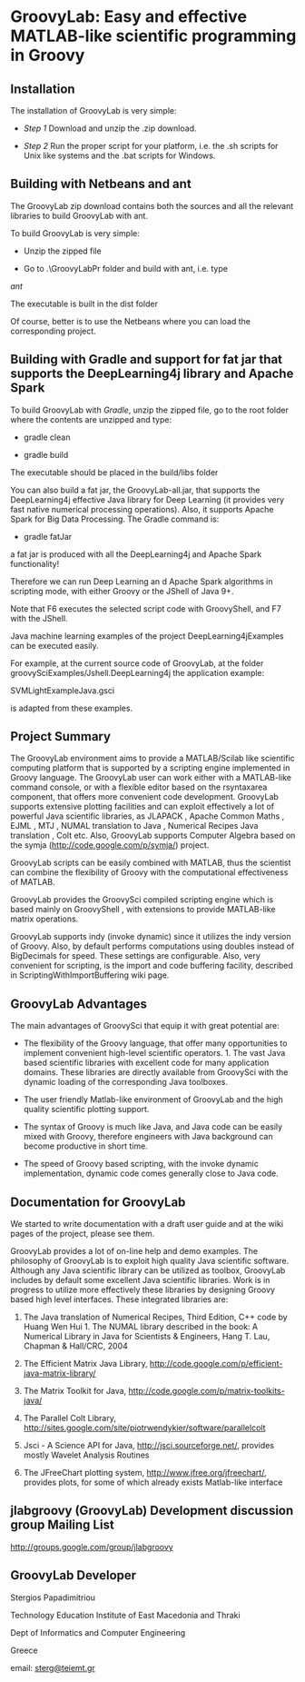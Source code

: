 # GroovyLab: Easy and effective MATLAB-like scientific programming in Groovy

## Installation

The installation of GroovyLab is very simple: 

  * *Step 1* Download and unzip the .zip download.
  
  * *Step 2* Run the proper script for your platform, i.e. the .sh scripts for Unix like systems and the .bat scripts for Windows. 


## Building with Netbeans and ant

The GroovyLab zip download contains both the sources and all the relevant libraries to build GroovyLab with ant.

To build GroovyLab is very simple:

 * Unzip the zipped file 
 
 * Go to .\GroovyLabPr folder and build with ant, i.e. type

*ant*

The executable is built in the dist folder

Of course, better is to use the Netbeans where you can load the corresponding project.



## Building with Gradle and support for fat jar that supports the DeepLearning4j library and Apache Spark

To build GroovyLab with *Gradle*, unzip the zipped file, go to the root folder where the contents are unzipped and type: 

 * gradle clean 
 
 * gradle build
 
 
 The executable should be placed in the build/libs folder
 
 You can also build a fat jar, the GroovyLab-all.jar, that supports the DeepLearning4j effective Java library for Deep Learning (it provides very fast native numerical processing operations). Also, it supports Apache Spark for Big Data Processing.
 The Gradle command is:
 
  * gradle fatJar



a fat jar is produced with all the DeepLearning4j and Apache Spark functionality!

Therefore we can run Deep Learning an d Apache Spark algorithms in scripting mode,
with either Groovy or the JShell of Java 9+.

Note that F6 executes the selected script code with GroovyShell,
and F7 with the JShell.

Java machine learning examples of the project DeepLearning4jExamples can be executed easily. 

For example, at the current source code of GroovyLab, at the folder groovySciExamples/Jshell.DeepLearning4j the application example:

SVMLightExampleJava.gsci

is adapted from these examples.  
  
## Project Summary

The GroovyLab environment aims to provide a MATLAB/Scilab like scientific computing platform that is supported by a scripting engine implemented in Groovy language. The GroovyLab user can work either with a MATLAB-like command console, or with a flexible editor based on the rsyntaxarea  component, that offers more convenient code development. GroovyLab supports extensive plotting facilities and can exploit effectively a lot of powerful Java scientific libraries, as JLAPACK , Apache Common Maths , EJML , MTJ , NUMAL translation to Java , Numerical Recipes Java translation , Colt etc. Also, GroovyLab supports Computer Algebra based on the symja (http://code.google.com/p/symja/) project.

GroovyLab scripts can be easily combined with MATLAB, thus the scientist can combine the flexibility of Groovy with the computational effectiveness of MATLAB.

GroovyLab provides the GroovySci compiled scripting engine which is based mainly on GroovyShell , with extensions to provide MATLAB-like matrix operations.


GroovyLab supports indy (invoke dynamic) since it utilizes the indy version of Groovy. 
Also, by default performs computations using doubles instead of BigDecimals for speed. 
These settings are configurable. Also, very convenient for scripting, is the import and 
code buffering facility, described in ScriptingWithImportBuffering wiki page.


## GroovyLab Advantages

The main advantages of GroovySci that equip it with great potential are:

* The flexibility of the Groovy language, that offer many opportunities 
to implement convenient high-level scientific operators. 1. The vast Java based
scientific libraries with excellent code for many application domains. These libraries 
are directly available from GroovySci with the dynamic loading of the corresponding Java 
toolboxes.

* The user friendly Matlab-like environment of GroovyLab and the high quality 
scientific plotting support. 

* The syntax of Groovy is much like Java, and Java code can 
be easily mixed with Groovy, therefore engineers with Java background can become productive 
in short time. 

*  The speed of Groovy based scripting, with the invoke dynamic implementation, 
dynamic code comes generally close to Java code. 


## Documentation for GroovyLab

We started to write documentation with a draft user guide and at the wiki pages of the project, please see them.

GroovyLab provides a lot 
of on-line help and demo examples. The philosophy of GroovyLab is to exploit high quality 
Java scientific software. Although any Java scientific library can be utilized as toolbox,
GroovyLab includes by default some excellent Java scientific libraries. Work is in progress 
to utilize more effectively these libraries by designing Groovy based high level interfaces. 
These integrated libraries are: 

1. The Java translation of Numerical Recipes, Third Edition, 
C++ code by Huang Wen Hui 1. The NUMAL library described in the book: A Numerical Library in 
Java for Scientists & Engineers, Hang T. Lau, Chapman & Hall/CRC, 2004 

2. The Efficient Matrix 
Java Library, http://code.google.com/p/efficient-java-matrix-library/ 

3. The Matrix Toolkit for 
Java, http://code.google.com/p/matrix-toolkits-java/ 

4. The Parallel Colt Library, http://sites.google.com/site/piotrwendykier/software/parallelcolt 


5. Jsci - A Science API for Java, http://jsci.sourceforge.net/, provides mostly Wavelet Analysis Routines 

6. The JFreeChart plotting system, http://www.jfree.org/jfreechart/, provides plots, 
for some of which already exists Matlab-like interface 


## jlabgroovy (GroovyLab) Development discussion group Mailing List

http://groups.google.com/group/jlabgroovy

## GroovyLab Developer

Stergios Papadimitriou

Technology Education Institute
of East Macedonia and Thraki

Dept of Informatics 
and Computer Engineering

Greece

email: sterg@teiemt.gr
